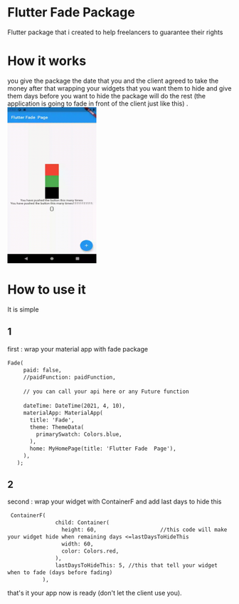 
# Flutter Fade Package
 Flutter package that i created to help freelancers to guarantee their rights 
 
 
# How it  works 
you give the package the date that you and the client agreed to take the money 
after that wrapping your widgets that you want them to hide and give them days before you want to hide 
the package will do the rest (the application is going to fade in front of the client just like this) .
<img src="ex.gif" width="200" height="350">


# How to use it 
It is simple 

## 1 
 first :
 wrap your material app with fade package 
 ```
 Fade(
      paid: false,
      //paidFunction: paidFunction,

      // you can call your api here or any Future function

      dateTime: DateTime(2021, 4, 10),
      materialApp: MaterialApp(
        title: 'Fade',
        theme: ThemeData(
          primarySwatch: Colors.blue,
        ),
        home: MyHomePage(title: 'Flutter Fade  Page'),
      ),
    );
 ```

## 2
 second :
 wrap your widget  with ContainerF and add last days to hide this
 
 ```
  ContainerF(
                child: Container(
                  height: 60,                    //this code will make your widget hide when remaining days <=lastDaysToHideThis
                  width: 60,
                  color: Colors.red,
                ),
                lastDaysToHideThis: 5, //this that tell your widget when to fade (days before fading)
            ),
 ```

that's it your app now is ready (don't let the client use you).
